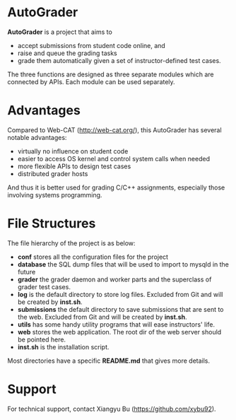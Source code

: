 AutoGrader
============

**AutoGrader** is a project that aims to 

 * accept submissions from student code online, and 
 * raise and queue the grading tasks
 * grade them automatically given a set of instructor-defined test cases.

The three functions are designed as three separate modules which are connected by APIs. 
Each module can be used separately.

Advantages
==========

Compared to Web-CAT (http://web-cat.org/), this AutoGrader has several notable advantages:

 * virtually no influence on student code
 * easier to access OS kernel and control system calls when needed
 * more flexible APIs to design test cases
 * distributed grader hosts

And thus it is better used for grading C/C++ assignments, especially those involving systems programming.

File Structures
===============

The file hierarchy of the project is as below:

 * **conf** stores all the configuration files for the project
 * **database** the SQL dump files that will be used to import to mysqld in the future
 * **grader** the grader daemon and worker parts and the superclass of grader test cases.
 * **log** is the default directory to store log files. Excluded from Git and will be created by **inst.sh**.
 * **submissions** the default directory to save submissions that are sent to the web. Excluded from Git and will be created by **inst.sh**.
 * **utils** has some handy utility programs that will ease instructors' life.
 * **web** stores the web application. The root dir of the web server should be pointed here.
 * **inst.sh** is the installation script.

Most directories have a specific **README.md** that gives more details.

Support
=======

For technical support, contact Xiangyu Bu (https://github.com/xybu92).

